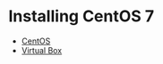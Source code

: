 # Installing CentOS 7

- [CentOS](https://www.centos.org)
- [Virtual Box](https://www.virtualbox.org)
